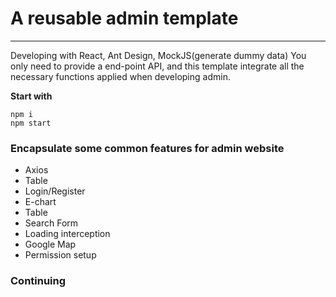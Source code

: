 # A reusable admin template 
---
Developing with React, Ant Design, MockJS(generate dummy data)
You only need to provide a end-point API, and this template integrate all the necessary functions applied when developing admin.

**Start with**
```
npm i
npm start 
```
### Encapsulate some common features for admin website 
- Axios
- Table
- Login/Register
- E-chart
- Table
- Search Form
- Loading interception
- Google Map
- Permission setup 

### Continuing
